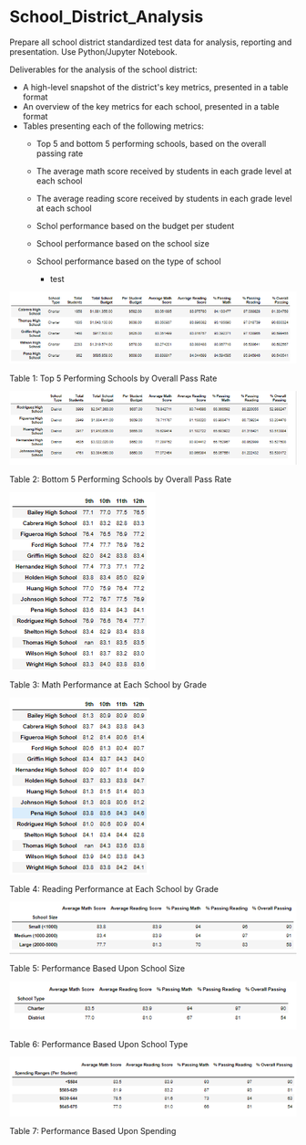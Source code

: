 # School_District_Analysis
Prepare all school district standardized test data for analysis, reporting and presentation.  Use Python/Jupyter Notebook.  

Deliverables for the analysis of the school district: 
* A high-level snapshot of the district's key metrics, presented in a table format
* An overview of the key metrics for each school, presented in a table format
* Tables presenting each of the following metrics:
  * Top 5 and bottom 5 performing schools, based on the overall passing rate
  * The average math score received by students in each grade level at each school
  * The average reading score received by students in each grade level at each school
  * Schol performance based on the budget per student
  * School performance based on the school size 
  * School performance based on the type of school
 
    * test











![Top_5](https://github.com/MikeHankinson/School_District_Analysis/blob/main/Resources/Top_5.PNG)

Table 1: Top 5 Performing Schools by Overall Pass Rate




![Bottom_5](https://github.com/MikeHankinson/School_District_Analysis/blob/main/Resources/Bottom_5.PNG)

Table 2: Bottom 5 Performing Schools by Overall Pass Rate




![Math_by_Grade](https://github.com/MikeHankinson/School_District_Analysis/blob/main/Resources/Math_by_Grade.PNG)

Table 3: Math Performance at Each School by Grade




![Reading_by_Grade](https://github.com/MikeHankinson/School_District_Analysis/blob/main/Resources/Reading_by_Grade.PNG)

Table 4: Reading Performance at Each School by Grade





![School_Size](https://github.com/MikeHankinson/School_District_Analysis/blob/main/Resources/Scores_by_School_Size.PNG)

Table 5: Performance Based Upon School Size




![School_Type](https://github.com/MikeHankinson/School_District_Analysis/blob/main/Resources/Scores_by_School_Type.PNG)

Table 6: Performance Based Upon School Type




![School_Spending](https://github.com/MikeHankinson/School_District_Analysis/blob/main/Resources/Scores_by_Spending.PNG)

Table 7: Performance Based Upon Spending




